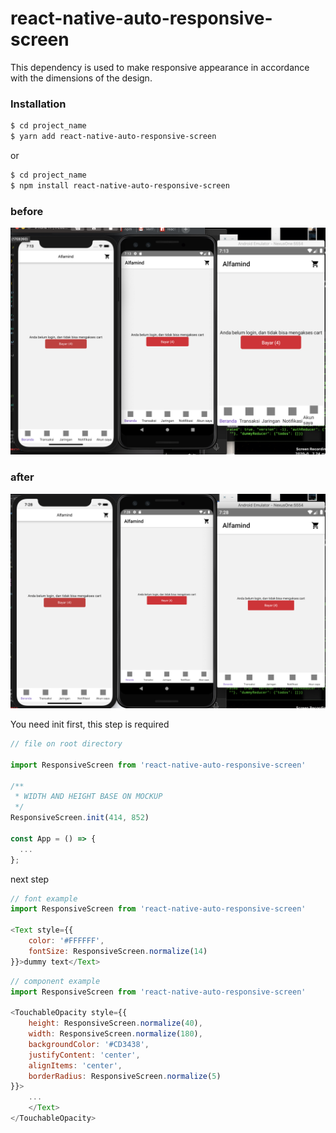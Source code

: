 
# react-native-auto-responsive-screen

This dependency is used to make responsive appearance in accordance with the dimensions of the design.

### Installation

```sh
$ cd project_name
$ yarn add react-native-auto-responsive-screen
```
or
```sh
$ cd project_name
$ npm install react-native-auto-responsive-screen
```
### before
![alt text](https://github.com/UADACID/react-native-auto-responsive-screen/blob/master/before.png)

### after
![alt text](https://github.com/UADACID/react-native-auto-responsive-screen/blob/master/after.png)


You need init first, this step is required

```js
// file on root directory

import ResponsiveScreen from 'react-native-auto-responsive-screen'

/**
 * WIDTH AND HEIGHT BASE ON MOCKUP
 */
ResponsiveScreen.init(414, 852)

const App = () => {
  ...
};
```
next step

```js
// font example
import ResponsiveScreen from 'react-native-auto-responsive-screen'

<Text style={{
    color: '#FFFFFF',
    fontSize: ResponsiveScreen.normalize(14)
}}>dummy text</Text>
```

```js
// component example
import ResponsiveScreen from 'react-native-auto-responsive-screen'

<TouchableOpacity style={{
    height: ResponsiveScreen.normalize(40),
    width: ResponsiveScreen.normalize(180),
    backgroundColor: '#CD3438',
    justifyContent: 'center',
    alignItems: 'center',
    borderRadius: ResponsiveScreen.normalize(5)
}}>
    ...
    </Text>
</TouchableOpacity>
```